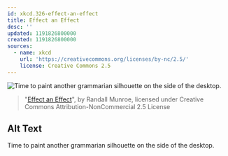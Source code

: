 ```yaml
---
id: xkcd.326-effect-an-effect
title: Effect an Effect
desc: ''
updated: 1191826800000
created: 1191826800000
sources:
  - name: xkcd
    url: 'https://creativecommons.org/licenses/by-nc/2.5/'
    license: Creative Commons 2.5
---
```

![Time to paint another grammarian silhouette on the side of the desktop.](https://imgs.xkcd.com/comics/effect_an_effect.png)
> "[Effect an Effect](https://xkcd.com/326/)", by Randall Munroe, licensed under Creative Commons Attribution-NonCommercial 2.5 License

## Alt Text
Time to paint another grammarian silhouette on the side of the desktop.
